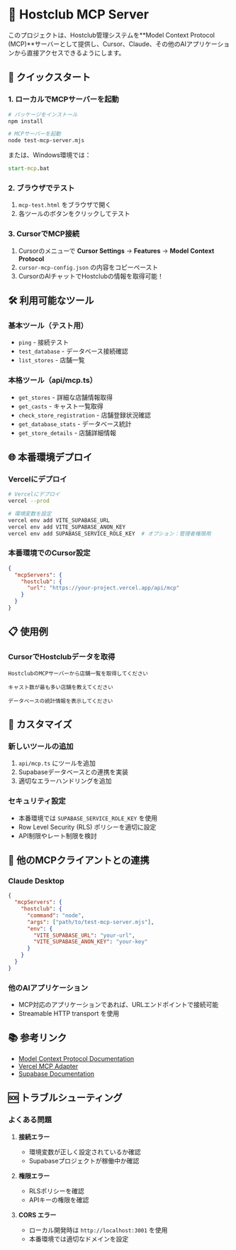 # 🏨 Hostclub MCP Server

このプロジェクトは、Hostclub管理システムを**Model Context Protocol (MCP)**サーバーとして提供し、Cursor、Claude、その他のAIアプリケーションから直接アクセスできるようにします。

## 🚀 クイックスタート

### 1. ローカルでMCPサーバーを起動

```bash
# パッケージをインストール
npm install

# MCPサーバーを起動
node test-mcp-server.mjs
```

または、Windows環境では：
```cmd
start-mcp.bat
```

### 2. ブラウザでテスト

1. `mcp-test.html` をブラウザで開く
2. 各ツールのボタンをクリックしてテスト

### 3. CursorでMCP接続

1. Cursorのメニューで **Cursor Settings** → **Features** → **Model Context Protocol**
2. `cursor-mcp-config.json` の内容をコピーペースト
3. CursorのAIチャットでHostclubの情報を取得可能！

## 🛠️ 利用可能なツール

### 基本ツール（テスト用）
- `ping` - 接続テスト
- `test_database` - データベース接続確認
- `list_stores` - 店舗一覧

### 本格ツール（api/mcp.ts）
- `get_stores` - 詳細な店舗情報取得
- `get_casts` - キャスト一覧取得
- `check_store_registration` - 店舗登録状況確認
- `get_database_stats` - データベース統計
- `get_store_details` - 店舗詳細情報

## 🌐 本番環境デプロイ

### Vercelにデプロイ

```bash
# Vercelにデプロイ
vercel --prod

# 環境変数を設定
vercel env add VITE_SUPABASE_URL
vercel env add VITE_SUPABASE_ANON_KEY
vercel env add SUPABASE_SERVICE_ROLE_KEY  # オプション：管理者権限用
```

### 本番環境でのCursor設定

```json
{
  "mcpServers": {
    "hostclub": {
      "url": "https://your-project.vercel.app/api/mcp"
    }
  }
}
```

## 📋 使用例

### CursorでHostclubデータを取得

```
HostclubのMCPサーバーから店舗一覧を取得してください
```

```
キャスト数が最も多い店舗を教えてください
```

```
データベースの統計情報を表示してください
```

## 🔧 カスタマイズ

### 新しいツールの追加

1. `api/mcp.ts` にツールを追加
2. Supabaseデータベースとの連携を実装
3. 適切なエラーハンドリングを追加

### セキュリティ設定

- 本番環境では `SUPABASE_SERVICE_ROLE_KEY` を使用
- Row Level Security (RLS) ポリシーを適切に設定
- API制限やレート制限を検討

## 🤝 他のMCPクライアントとの連携

### Claude Desktop
```json
{
  "mcpServers": {
    "hostclub": {
      "command": "node",
      "args": ["path/to/test-mcp-server.mjs"],
      "env": {
        "VITE_SUPABASE_URL": "your-url",
        "VITE_SUPABASE_ANON_KEY": "your-key"
      }
    }
  }
}
```

### 他のAIアプリケーション
- MCP対応のアプリケーションであれば、URLエンドポイントで接続可能
- Streamable HTTP transport を使用

## 📚 参考リンク

- [Model Context Protocol Documentation](https://modelcontextprotocol.io)
- [Vercel MCP Adapter](https://vercel.com/docs/mcp)
- [Supabase Documentation](https://supabase.com/docs)

## 🆘 トラブルシューティング

### よくある問題

1. **接続エラー**
   - 環境変数が正しく設定されているか確認
   - Supabaseプロジェクトが稼働中か確認

2. **権限エラー**
   - RLSポリシーを確認
   - APIキーの権限を確認

3. **CORS エラー**
   - ローカル開発時は `http://localhost:3001` を使用
   - 本番環境では適切なドメインを設定 